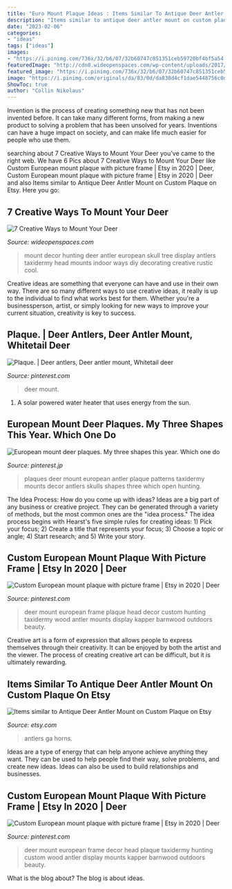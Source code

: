 ```yaml
---
title: "Euro Mount Plaque Ideas : Items Similar To Antique Deer Antler Mount On Custom Plaque On Etsy"
description: "Items similar to antique deer antler mount on custom plaque on etsy"
date: "2023-02-06"
categories:
- "ideas"
tags: ["ideas"]
images:
- "https://i.pinimg.com/736x/32/b6/07/32b60747c851351ceb59720bf4bf5a54.jpg"
featuredImage: "http://cdn0.wideopenspaces.com/wp-content/uploads/2017/04/Mount-1.jpg"
featured_image: "https://i.pinimg.com/736x/32/b6/07/32b60747c851351ceb59720bf4bf5a54.jpg"
image: "https://i.pinimg.com/originals/da/83/0d/da830d4cf1dae5448756c0d56422676f.jpg"
ShowToc: true
author: "Collin Nikolaus"
---
```



Invention is the process of creating something new that has not been invented before. It can take many different forms, from making a new product to solving a problem that has been unsolved for years. Inventions can have a huge impact on society, and can make life much easier for people who use them.

	

		
searching about 7 Creative Ways to Mount Your Deer you've came to the right web. We have 6 Pics about 7 Creative Ways to Mount Your Deer like Custom European mount plaque with picture frame | Etsy in 2020 | Deer, Custom European mount plaque with picture frame | Etsy in 2020 | Deer and also Items similar to Antique Deer Antler Mount on Custom Plaque on Etsy. Here you go:
		
    
## 7 Creative Ways To Mount Your Deer

<img loading=lazy src="http://cdn0.wideopenspaces.com/wp-content/uploads/2017/04/Mount-1.jpg" onerror="this.onerror=null;this.src='https://tse2.mm.bing.net/th?id=OIP.CscYpWs6oyxdh7NsL85JJAHaNK&amp;pid=15.1';" alt="7 Creative Ways to Mount Your Deer">

_Source: wideopenspaces.com_

>mount decor hunting deer antler european skull tree display antlers taxidermy head mounts indoor ways diy decorating creative rustic cool. 

	

Creative ideas are something that everyone can have and use in their own way. There are so many different ways to use creative ideas, it really is up to the individual to find what works best for them. Whether you're a businessperson, artist, or simply looking for new ways to improve your current situation, creativity is key to success.

    
## Plaque. | Deer Antlers, Deer Antler Mount, Whitetail Deer

<img loading=lazy src="https://i.pinimg.com/736x/aa/1e/10/aa1e10d3f0190e2ea011bf4c17f878fd--deer-plaque.jpg" onerror="this.onerror=null;this.src='https://tse3.mm.bing.net/th?id=OIP.bdEdFzu3vKVvV_Y854fF1gHaJ3&amp;pid=15.1';" alt="Plaque. | Deer antlers, Deer antler mount, Whitetail deer">

_Source: pinterest.com_

>deer mount. 

	

1. A solar powered water heater that uses energy from the sun.

    
## European Mount Deer Plaques. My Three Shapes This Year. Which One Do

<img loading=lazy src="https://i.pinimg.com/736x/32/b6/07/32b60747c851351ceb59720bf4bf5a54.jpg" onerror="this.onerror=null;this.src='https://tse3.mm.bing.net/th?id=OIP.vT8hRpzaY0F62P0iGn2AvQHaHa&amp;pid=15.1';" alt="European mount deer plaques. My three shapes this year. Which one do">

_Source: pinterest.jp_

>plaques deer mount european antler plaque patterns taxidermy mounts decor antlers skulls shapes three which open hunting. 

	

The Idea Process: How do you come up with ideas?
Ideas are a big part of any business or creative project. They can be generated through a variety of methods, but the most common ones are the "idea process." The idea process begins with Hearst's five simple rules for creating ideas: 1) Pick your focus; 2) Create a title that represents your focus; 3) Choose a topic or angle; 4) Start research; and 5) Write your story.

    
## Custom European Mount Plaque With Picture Frame | Etsy In 2020 | Deer

<img loading=lazy src="https://i.pinimg.com/736x/da/83/0d/da830d4cf1dae5448756c0d56422676f.jpg" onerror="this.onerror=null;this.src='https://tse3.mm.bing.net/th?id=OIP.uyJzZbJd2AHOPFOhXjlFMgHaJ3&amp;pid=15.1';" alt="Custom European mount plaque with picture frame | Etsy in 2020 | Deer">

_Source: pinterest.com_

>deer mount european frame plaque head decor custom hunting taxidermy wood antler mounts display kapper barnwood outdoors beauty. 

	

Creative art is a form of expression that allows people to express themselves through their creativity. It can be enjoyed by both the artist and the viewer. The process of creating creative art can be difficult, but it is ultimately rewarding.

    
## Items Similar To Antique Deer Antler Mount On Custom Plaque On Etsy

<img loading=lazy src="https://img0.etsystatic.com/012/0/5598709/il_570xN.432287110_4xya.jpg" onerror="this.onerror=null;this.src='https://tse1.mm.bing.net/th?id=OIP.6Uvg4KoZ5wfj8MN169hrQwHaLH&amp;pid=15.1';" alt="Items similar to Antique Deer Antler Mount on Custom Plaque on Etsy">

_Source: etsy.com_

>antlers ga horns. 

	

Ideas are a type of energy that can help anyone achieve anything they want. They can be used to help people find their way, solve problems, and create new ideas. Ideas can also be used to build relationships and businesses.

    
## Custom European Mount Plaque With Picture Frame | Etsy In 2020 | Deer

<img loading=lazy src="https://i.pinimg.com/originals/da/83/0d/da830d4cf1dae5448756c0d56422676f.jpg" onerror="this.onerror=null;this.src='https://tse4.mm.bing.net/th?id=OIP.ZLyV0hHXCd42nLUeJmVfFgHaJ4&amp;pid=15.1';" alt="Custom European mount plaque with picture frame | Etsy in 2020 | Deer">

_Source: pinterest.com_

>deer mount european frame decor head plaque taxidermy hunting custom wood antler display mounts kapper barnwood outdoors beauty. 

	

What is the blog about?
The blog is about ideas.

